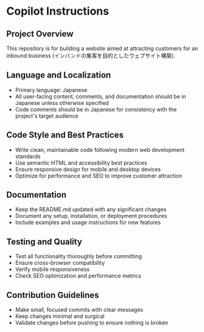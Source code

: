 # Copilot Instructions

## Project Overview
This repository is for building a website aimed at attracting customers for an inbound business (インバンドの集客を目的としたウェブサイト構築).

## Language and Localization
- Primary language: Japanese
- All user-facing content, comments, and documentation should be in Japanese unless otherwise specified
- Code comments should be in Japanese for consistency with the project's target audience

## Code Style and Best Practices
- Write clean, maintainable code following modern web development standards
- Use semantic HTML and accessibility best practices
- Ensure responsive design for mobile and desktop devices
- Optimize for performance and SEO to improve customer attraction

## Documentation
- Keep the README.md updated with any significant changes
- Document any setup, installation, or deployment procedures
- Include examples and usage instructions for new features

## Testing and Quality
- Test all functionality thoroughly before committing
- Ensure cross-browser compatibility
- Verify mobile responsiveness
- Check SEO optimization and performance metrics

## Contribution Guidelines
- Make small, focused commits with clear messages
- Keep changes minimal and surgical
- Validate changes before pushing to ensure nothing is broken

